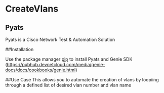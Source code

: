 # CreateVlans

## Pyats 
Pyats is a Cisco Network Test & Automation Solution

##Installation 

Use the package manager [pip](https://pypi.org/project/pyats/) to install Pyats and Genie SDK (https://pubhub.devnetcloud.com/media/genie-docs/docs/cookbooks/genie.html)

##Use Case 
This allows you to automate the creation of vlans by loopiing through a defined list of desired vlan number and vlan name 
